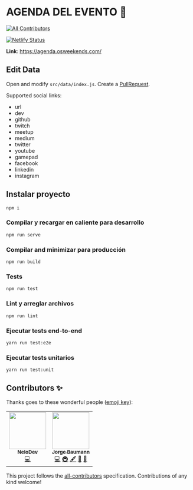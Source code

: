 # AGENDA DEL EVENTO 📅
<!-- ALL-CONTRIBUTORS-BADGE:START - Do not remove or modify this section -->
[![All Contributors](https://img.shields.io/badge/all_contributors-2-orange.svg?style=flat-square)](#contributors-)
<!-- ALL-CONTRIBUTORS-BADGE:END -->
[![Netlify Status](https://api.netlify.com/api/v1/badges/0a730caf-74b9-4dd7-8e0e-769484815ea6/deploy-status)](https://app.netlify.com/sites/agenda-osw/deploys)

**Link**: https://agenda.osweekends.com/

## Edit Data

Open and modify `src/data/index.js`. Create a [PullRequest](https://github.com/OSWeekends/agenda/pulls).

Supported social links:
  - url
  - dev
  - github
  - twitch
  - meetup
  - medium
  - twitter
  - youtube
  - gamepad
  - facebook
  - linkedin
  - instagram


## Instalar proyecto
```
npm i
```

### Compilar y recargar en caliente para desarrollo
```
npm run serve
```

### Compilar and minimizar para producción
```
npm run build
```

### Tests
```
npm run test
```

### Lint y arreglar archivos
```
npm run lint
```

### Ejecutar tests end-to-end
```
yarn run test:e2e
```

### Ejecutar tests unitarios
```
yarn run test:unit
```

## Contributors ✨

Thanks goes to these wonderful people ([emoji key](https://allcontributors.org/docs/en/emoji-key)):

<!-- ALL-CONTRIBUTORS-LIST:START - Do not remove or modify this section -->
<!-- prettier-ignore-start -->
<!-- markdownlint-disable -->
<table>
  <tr>
    <td align="center"><a href="https://www.linkedin.com/in/manuel-puchades-bresó-115a58179/"><img src="https://avatars3.githubusercontent.com/u/21993984?v=4" width="100px;" alt=""/><br /><sub><b>NeloDev</b></sub></a><br /><a href="https://github.com/OSWeekends/agenda/commits?author=nelodev" title="Code">💻</a></td>
    <td align="center"><a href="https://instagram.com/baumannzone"><img src="https://avatars0.githubusercontent.com/u/5422102?v=4" width="100px;" alt=""/><br /><sub><b>Jorge Baumann</b></sub></a><br /><a href="https://github.com/OSWeekends/agenda/commits?author=baumannzone" title="Code">💻</a> <a href="#infra-baumannzone" title="Infrastructure (Hosting, Build-Tools, etc)">🚇</a> <a href="#content-baumannzone" title="Content">🖋</a> <a href="#design-baumannzone" title="Design">🎨</a> <a href="#maintenance-baumannzone" title="Maintenance">🚧</a></td>
  </tr>
</table>

<!-- markdownlint-enable -->
<!-- prettier-ignore-end -->
<!-- ALL-CONTRIBUTORS-LIST:END -->

This project follows the [all-contributors](https://github.com/all-contributors/all-contributors) specification. Contributions of any kind welcome!